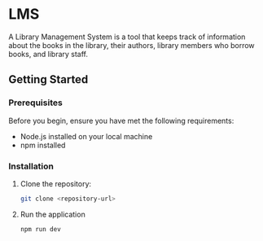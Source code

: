 # LMS

A Library Management System is a tool that keeps track
of information about the books in the library, their
authors, library members who borrow books, and library
staff.

## Getting Started

### Prerequisites

Before you begin, ensure you have met the following requirements:

-   Node.js installed on your local machine
-   npm installed

### Installation

1. Clone the repository:

    ```bash
    git clone <repository-url>
    ```

2. Run the application

    ```bash
    npm run dev
    ```
